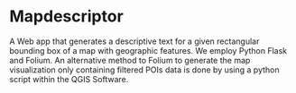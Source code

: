 # Mapdescriptor

A Web app that generates a descriptive text for a given rectangular bounding box of a map with geographic features.
We employ Python Flask and Folium. An alternative method to Folium to generate the map visualization only containing filtered
POIs data is done by using a python script within the QGIS Software.

